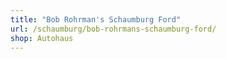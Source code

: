 ```yaml
---
title: "Bob Rohrman's Schaumburg Ford"
url: /schaumburg/bob-rohrmans-schaumburg-ford/
shop: Autohaus
---
```

